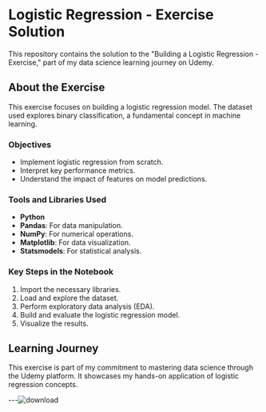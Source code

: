 # Logistic Regression - Exercise Solution

This repository contains the solution to the "Building a Logistic Regression - Exercise," part of my data science learning journey on Udemy.

## About the Exercise

This exercise focuses on building a logistic regression model. The dataset used explores binary classification, a fundamental concept in machine learning.

### Objectives

- Implement logistic regression from scratch.
- Interpret key performance metrics.
- Understand the impact of features on model predictions.

### Tools and Libraries Used

- **Python**
- **Pandas**: For data manipulation.
- **NumPy**: For numerical operations.
- **Matplotlib**: For data visualization.
- **Statsmodels**: For statistical analysis.

### Key Steps in the Notebook

1. Import the necessary libraries.
2. Load and explore the dataset.
3. Perform exploratory data analysis (EDA).
4. Build and evaluate the logistic regression model.
5. Visualize the results.

## Learning Journey

This exercise is part of my commitment to mastering data science through the Udemy platform. It showcases my hands-on application of logistic regression concepts.

---![download](https://github.com/user-attachments/assets/bd4a24e8-b874-41fb-ba9f-f9b09a7ec341)




